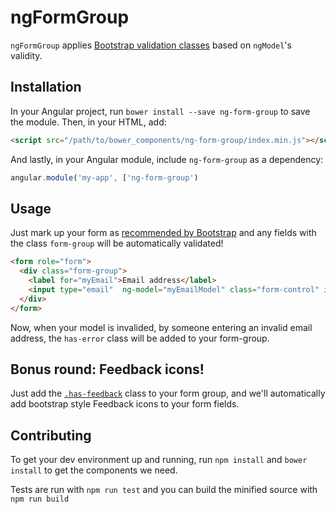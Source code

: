 # ngFormGroup

`ngFormGroup` applies [Bootstrap validation classes](http://getbootstrap.com/css/#forms-control-validation) based on `ngModel`'s validity.

## Installation

In your Angular project, run `bower install --save ng-form-group` to save the
module. Then, in your HTML, add:

``` html
<script src="/path/to/bower_components/ng-form-group/index.min.js"></script>
```

And lastly, in your Angular module, include `ng-form-group` as a dependency:

``` javascript
angular.module('my-app', ['ng-form-group')
```

## Usage

Just mark up your form as [recommended by Bootstrap](http://getbootstrap.com/css/#forms-example)
and any fields with the class `form-group` will be automatically validated!

``` html
<form role="form">
  <div class="form-group">
    <label for="myEmail">Email address</label>
    <input type="email"  ng-model="myEmailModel" class="form-control" id="myEmail">
  </div>
</form>
```

Now, when your model is invalided, by someone entering an invalid email
address, the `has-error` class will be added to your form-group.

## Bonus round: Feedback icons!

Just add the [`.has-feedback`](http://getbootstrap.com/css/#forms-control-validation)
class to your form group, and we'll automatically add bootstrap style Feedback
icons to your form fields.

## Contributing

To get your dev environment up and running, run `npm install` and `bower install`
to get the components we need.

Tests are run with `npm run test` and you can build the minified source with
`npm run build`


